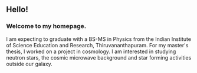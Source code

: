 ## Hello!
### Welcome to my homepage.


I am expecting to graduate with a BS-MS in Physics from the Indian Institute of Science Education and Research, Thiruvananthapuram. For my master's thesis, I worked on a project in cosmology. I am interested in studying neutron stars, the cosmic microwave background and star forming activities outside our galaxy.
